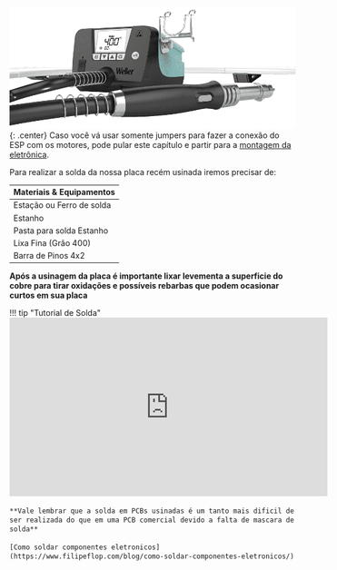 ![Solda](imgs/solda.png){: .center}
  Caso você vá usar somente jumpers para fazer a conexão do ESP com os motores, pode pular este capítulo e partir para a [montagem da eletrônica](/eletronica/montagemEletronica).
  
  Para realizar a solda da nossa placa recém usinada iremos precisar de:
  
  | Materiais & Equipamentos  |
  |---------------------------|
  | Estação ou Ferro de solda |
  | Estanho                   |
  | Pasta para solda Estanho  |
  | Lixa Fina (Grão 400)      |
  | Barra de Pinos 4x2        |
  
  **Após a usinagem da placa é importante lixar levementa a superficie do cobre para tirar oxidações e possíveis rebarbas que podem ocasionar curtos em sua placa**
  
!!! tip "Tutorial de Solda"
    <iframe width="560" height="315" src="https://www.youtube.com/embed/6rmErwU5E-k" title="YouTube video player" frameborder="0" allow="accelerometer; autoplay; clipboard-write; encrypted-media; gyroscope; picture-in-picture" allowfullscreen></iframe> 
   
    **Vale lembrar que a solda em PCBs usinadas é um tanto mais dificil de ser realizada do que em uma PCB comercial devido a falta de mascara de solda** 
    
    [Como soldar componentes eletronicos](https://www.filipeflop.com/blog/como-soldar-componentes-eletronicos/)
